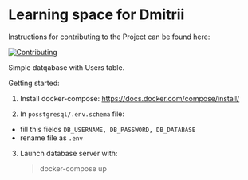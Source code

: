 # Learning space for Dmitrii

Instructions for contributing to the Project can be found here: 

[![Contributing](https://img.shields.io/badge/Contributing-Guidelines-blue.svg)](https://github.com/peer-network/.github/blob/main/CONTRIBUTING.md)


Simple datqabase with Users table.

Getting started:

1. Install docker-compose:
https://docs.docker.com/compose/install/

2. In `posstgresql/.env.schema` file:
- fill this fields  `DB_USERNAME, DB_PASSWORD, DB_DATABASE`
- rename file as `.env`

3. Launch database server with:
   > docker-compose up
